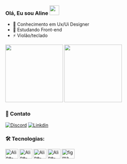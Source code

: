 ### Olá, Eu sou Aline <img src="https://github.com/TheDudeThatCode/TheDudeThatCode/blob/master/Assets/Mario_Hello_Big.gif" width="30px">

- 🔭 Conhecimento em Ux/Ui Designer
- 🌱 Estudando Front-end
- ⚡ Violão/teclado
<div>
  <img height="180em" src="https://github-readme-stats.vercel.app/api?username=alineGMarques&show_icons=true&theme=radical"/>
   <img height="180em" src="https://github-readme-stats.vercel.app/api/top-langs/?username=alineGMarques&layout=compact&theme=radical"/>
</div>

### 🤝 Contato

[![Discord](https://img.shields.io/badge/Discord-7289DA?style=for-the-badge&logo=discord&logoColor=white)](https://discord.com/channels/@me)
[![Linkdin](https://img.shields.io/badge/LinkedIn-0077B5?style=for-the-badge&logo=linkedin&logoColor=white)](https://www.linkedin.com/in/aline-marques-230767169/)

### 🛠️ Tecnologias:
<div>
<img align="center" alt="Aline-html" height="30" width="40" src="https://cdn.jsdelivr.net/gh/devicons/devicon/icons/html5/html5-original.svg"/>
<img align="center" alt="Aline-css" height="30" width="40" src="https://cdn.jsdelivr.net/gh/devicons/devicon/icons/css3/css3-original.svg"/>
<img align="center" alt="Aline-wp" height="30" width="40" src="https://cdn.jsdelivr.net/gh/devicons/devicon/icons/wordpress/wordpress-plain-wordmark.svg"/>
<img  align="center" alt="Aline-bootstrap" height="30" width="40" src="https://cdn.jsdelivr.net/gh/devicons/devicon/icons/bootstrap/bootstrap-original.svg" />
<img align="center" alt="figma" height="30" width="40"  src="https://cdn.jsdelivr.net/gh/devicons/devicon/icons/figma/figma-original.svg" />
</div>
